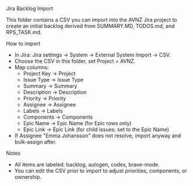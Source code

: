 Jira Backlog Import

This folder contains a CSV you can import into the AVNZ Jira project to create an initial backlog derived from SUMMARY.MD, TODOS.md, and RPS_TASK.md.

How to import
- In Jira: Jira settings → System → External System Import → CSV.
- Choose the CSV in this folder, set Project = AVNZ.
- Map columns:
  - Project Key → Project
  - Issue Type → Issue Type
  - Summary → Summary
  - Description → Description
  - Priority → Priority
  - Assignee → Assignee
  - Labels → Labels
  - Components → Components
  - Epic Name → Epic Name (for Epic rows only)
  - Epic Link → Epic Link (for child issues; set to the Epic Name)
- If Assignee "Emma Johansson" does not resolve, import anyway and bulk-assign after.

Notes
- All items are labeled: backlog, autogen, codex, brave-mode.
- You can edit the CSV prior to import to adjust priorities, components, or ownership.

